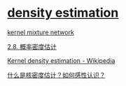 # [density estimation](https://en.wikipedia.org/wiki/Density_estimation)

  [kernel mixture network](https://janvdvegt.github.io/2017/06/07/Kernel-Mixture-Networks.html) 
  
 [2.8. 概率密度估计](http://sklearn.lzjqsdd.com/modules/density.html)
 
 [Kernel density estimation - Wikipedia](https://en.wikipedia.org/wiki/Kernel_density_estimation) 
 
 [什么是核密度估计？如何感性认识？](https://www.zhihu.com/question/27301358)
